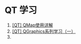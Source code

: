 # QT 学习

1. [[QT] QMap使用详解](https://gitee.com/yunke120/note-yunke120/blob/master/QT/%5BQT%5D%20QMap%E4%BD%BF%E7%94%A8%E8%AF%A6%E8%A7%A3.md)
2. [[QT] QGraphics系列学习（一）](https://gitee.com/yunke120/note-yunke120/blob/master/QT/%5BQT%5D%20QGraphics%E7%B3%BB%E5%88%97%E5%AD%A6%E4%B9%A0%EF%BC%88%E4%B8%80%EF%BC%89.md)
3. 




